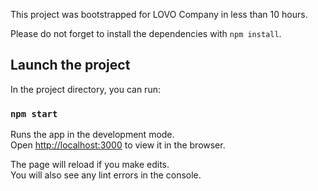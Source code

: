 This project was bootstrapped for LOVO Company in less than 10 hours.

Please do not forget to install the dependencies with `npm install`.

## Launch the project

In the project directory, you can run:

### `npm start`

Runs the app in the development mode.<br />
Open [http://localhost:3000](http://localhost:3000) to view it in the browser.

The page will reload if you make edits.<br />
You will also see any lint errors in the console.